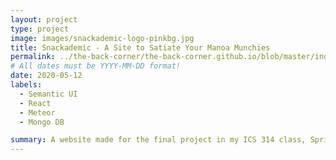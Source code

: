 ```yaml
---
layout: project
type: project
image: images/snackademic-logo-pinkbg.jpg
title: Snackademic - A Site to Satiate Your Manoa Munchies
permalink: ../the-back-corner/the-back-corner.github.io/blob/master/index.md
# All dates must be YYYY-MM-DD format!
date: 2020-05-12
labels:
  - Semantic UI
  - React
  - Meteor
  - Mongo DB

summary: A website made for the final project in my ICS 314 class, Spring 2020.
---
```

